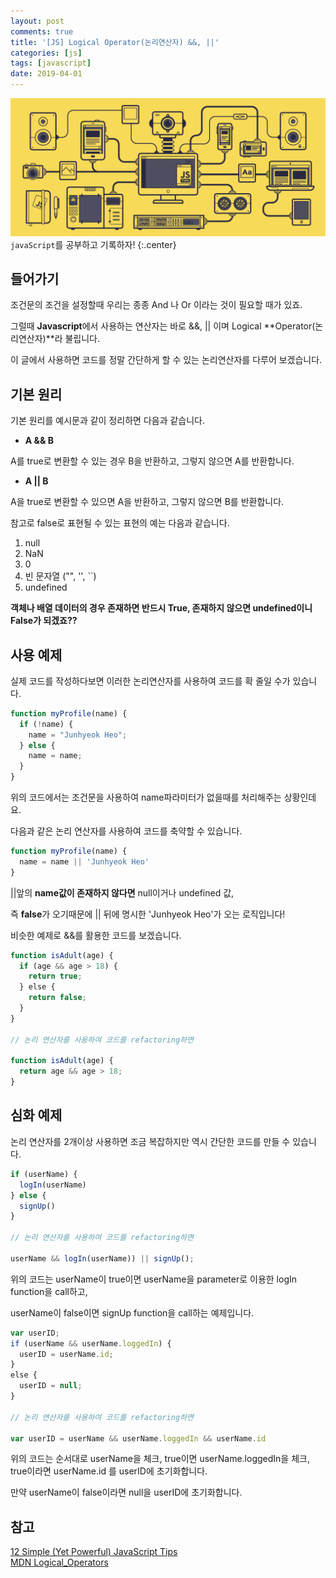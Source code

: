 ```yaml
---
layout: post
comments: true
title: '[JS] Logical Operator(논리연산자) &&, ||'
categories: [js]
tags: [javascript]
date: 2019-04-01
---
```


![headerimg](/assets/img/subcate/javascript.gif)
`javaScript`를 공부하고 기록하자!
{:.center}

## 들어가기

조건문의 조건을 설정할때 우리는 종종 And 나 Or 이라는 것이 필요할 때가 있죠.

그럴때 **Javascript**에서 사용하는 연산자는 바로 &&, \|\| 이며 Logical **Operator(논리연산자)**라 불립니다.

이 글에서 사용하면 코드를 정말 간단하게 할 수 있는 논리연산자를 다루어 보겠습니다.

## 기본 원리

기본 원리를 예시문과 같이 정리하면 다음과 같습니다.

- **A && B**

A를 true로 변환할 수 있는 경우 B을 반환하고, 그렇지 않으면 A를 반환합니다.

- **A \|\| B**

A을 true로 변환할 수 있으면 A을 반환하고, 그렇지 않으면 B를 반환합니다.

참고로 false로 표현될 수 있는 표현의 예는 다음과 같습니다.

1. null
2. NaN
3. 0
4. 빈 문자열 ("", '', ``)
5. undefined

**객체나 배열 데이터의 경우 존재하면 반드시 True, 존재하지 않으면 undefined이니 False가 되겠죠??**

## 사용 예제

실제 코드를 작성하다보면 이러한 논리연산자를 사용하여 코드를 확 줄일 수가 있습니다.

```javascript
function myProfile(name) { ​
  if (!name) {
    name = "Junhyeok Heo";
  } else {
    name = name;
  }
}
```

위의 코드에서는 조건문을 사용하여 name파라미터가 없을때를 처리해주는 상황인데요.

다음과 같은 논리 연산자를 사용하여 코드를 축약할 수 있습니다.

```javascript
function myProfile(name) {
  name = name || 'Junhyeok Heo'
}
```

\|\|앞의 **name값이 존재하지 않다면** null이거나 undefined 값,

즉 **false**가 오기때문에 \|\| 뒤에 명시한 'Junhyeok Heo'가 오는 로직입니다!

비슷한 예제로 &&를 활용한 코드를 보겠습니다.

```javascript
function isAdult(age) {
  if (age && age > 18) {
    return true;
  } ​else {
    return false;
  }
}

// 논리 연산자를 사용하여 코드를 refactoring하면

function isAdult(age) {
  return age && age > 18;
}
```

## 심화 예제

논리 연산자를 2개이상 사용하면 조금 복잡하지만 역시 간단한 코드를 만들 수 있습니다.

```javascript
if (userName) {
  logIn(userName)
} else {
  signUp()
}

// 논리 연산자를 사용하여 코드를 refactoring하면

userName && logIn(userName)) || signUp();
```

위의 코드는 userName이 true이면 userName을 parameter로 이용한 logIn function을 call하고,

userName이 false이면 signUp function을 call하는 예제입니다.

```javascript
var userID;
​if (userName && userName.loggedIn) {
  userID = userName.id;
}
​else {
  userID = null;
}

// 논리 연산자를 사용하여 코드를 refactoring하면

var userID = userName && userName.loggedIn && userName.id
```

위의 코드는 순서대로 userName을 체크, true이면 userName.loggedIn을 체크, true이라면 userName.id 를 userID에 초기화합니다.

만약 userName이 false이라면 null을 userID에 초기화합니다.

## 참고

[12 Simple (Yet Powerful) JavaScript Tips](http://javascriptissexy.com/12-simple-yet-powerful-javascript-tips/)<br>
[MDN Logical_Operators](<https://developer.mozilla.org/ko/docs/Web/JavaScript/Reference/Operators/%EB%85%BC%EB%A6%AC_%EC%97%B0%EC%82%B0%EC%9E%90(Logical_Operators)>)
